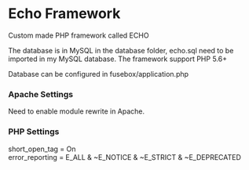 # Echo Framework
Custom made PHP framework called ECHO

The database is in MySQL in the database folder, echo.sql need to be imported in my MySQL database.
The framework support PHP 5.6+ 

Database can be configured in fusebox/application.php  

### Apache Settings
Need to enable module rewrite in Apache.  
### PHP Settings
short_open_tag = On  
error_reporting = E_ALL & ~E_NOTICE & ~E_STRICT & ~E_DEPRECATED
